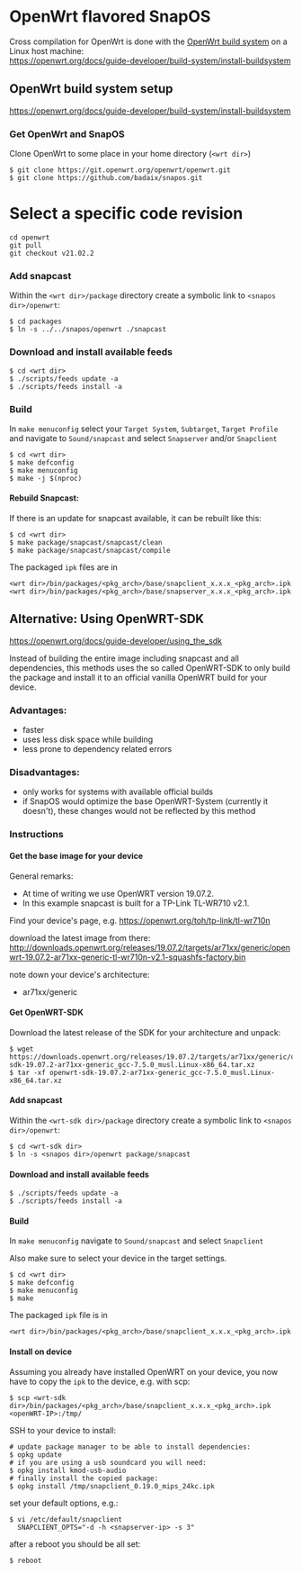 # OpenWrt flavored SnapOS
Cross compilation for OpenWrt is done with the [OpenWrt build system](https://openwrt.org/docs/guide-developer/build-system/start) on a Linux host machine:  
https://openwrt.org/docs/guide-developer/build-system/install-buildsystem

## OpenWrt build system setup
https://openwrt.org/docs/guide-developer/build-system/install-buildsystem

### Get OpenWrt and SnapOS
Clone OpenWrt to some place in your home directory (`<wrt dir>`)

    $ git clone https://git.openwrt.org/openwrt/openwrt.git
    $ git clone https://github.com/badaix/snapos.git
        
# Select a specific code revision
    cd openwrt
    git pull
    git checkout v21.02.2

### Add snapcast
Within the `<wrt dir>/package` directory create a symbolic link to `<snapos dir>/openwrt`: 

```
$ cd packages
$ ln -s ../../snapos/openwrt ./snapcast
```

### Download and install available feeds 

```
$ cd <wrt dir>
$ ./scripts/feeds update -a
$ ./scripts/feeds install -a
```

### Build  
In `make menuconfig` select your `Target System`, `Subtarget`, `Target Profile` and navigate to `Sound/snapcast` and select `Snapserver` and/or `Snapclient`

```
$ cd <wrt dir>
$ make defconfig
$ make menuconfig
$ make -j $(nproc)
```

#### Rebuild Snapcast:
If there is an update for snapcast available, it can be rebuilt like this:
```
$ cd <wrt dir>
$ make package/snapcast/snapcast/clean
$ make package/snapcast/snapcast/compile
```

The packaged `ipk` files are in  
```
<wrt dir>/bin/packages/<pkg_arch>/base/snapclient_x.x.x_<pkg_arch>.ipk
<wrt dir>/bin/packages/<pkg_arch>/base/snapserver_x.x.x_<pkg_arch>.ipk
```

## Alternative: Using OpenWRT-SDK
https://openwrt.org/docs/guide-developer/using_the_sdk

Instead of building the entire image including snapcast and all dependencies, this methods uses the so called OpenWRT-SDK to only build the package and install it to an official vanilla OpenWRT build for your device.

### Advantages:
- faster
- uses less disk space while building
- less prone to dependency related errors
### Disadvantages:
- only works for systems with available official builds
- if SnapOS would optimize the base OpenWRT-System (currently it doesn't), these changes would not be reflected by this method

### Instructions
#### Get the base image for your device
General remarks:
- At time of writing we use OpenWRT version 19.07.2.
- In this example snapcast is built for a TP-Link TL-WR710 v2.1.

Find your device's page, e.g. https://openwrt.org/toh/tp-link/tl-wr710n

download the latest image from there: http://downloads.openwrt.org/releases/19.07.2/targets/ar71xx/generic/openwrt-19.07.2-ar71xx-generic-tl-wr710n-v2.1-squashfs-factory.bin

note down your device's architecture:
- ar71xx/generic

#### Get OpenWRT-SDK
Download the latest release of the SDK for your architecture and unpack:

    $ wget https://downloads.openwrt.org/releases/19.07.2/targets/ar71xx/generic/openwrt-sdk-19.07.2-ar71xx-generic_gcc-7.5.0_musl.Linux-x86_64.tar.xz
    $ tar -xf openwrt-sdk-19.07.2-ar71xx-generic_gcc-7.5.0_musl.Linux-x86_64.tar.xz

#### Add snapcast
Within the `<wrt-sdk dir>/package` directory create a symbolic link to `<snapos dir>/openwrt`: 
```
$ cd <wrt-sdk dir>
$ ln -s <snapos dir>/openwrt package/snapcast
```

#### Download and install available feeds 
```
$ ./scripts/feeds update -a
$ ./scripts/feeds install -a
```

#### Build  
In `make menuconfig` navigate to `Sound/snapcast` and select `Snapclient`

Also make sure to select your device in the target settings.

```
$ cd <wrt dir>
$ make defconfig
$ make menuconfig
$ make
```

The packaged `ipk` file is in  
```
<wrt dir>/bin/packages/<pkg_arch>/base/snapclient_x.x.x_<pkg_arch>.ipk
```

#### Install on device
Assuming you already have installed OpenWRT on your device, you now have to copy the `ipk` to the device, e.g. with scp:
```
$ scp <wrt-sdk dir>/bin/packages/<pkg_arch>/base/snapclient_x.x.x_<pkg_arch>.ipk <openWRT-IP>:/tmp/
```
SSH to your device to install:
```
# update package manager to be able to install dependencies:
$ opkg update
# if you are using a usb soundcard you will need:
$ opkg install kmod-usb-audio
# finally install the copied package:
$ opkg install /tmp/snapclient_0.19.0_mips_24kc.ipk
```
set your default options, e.g.:
```
$ vi /etc/default/snapclient
  SNAPCLIENT_OPTS="-d -h <snapserver-ip> -s 3"
```
after a reboot you should be all set:
```
$ reboot
```
